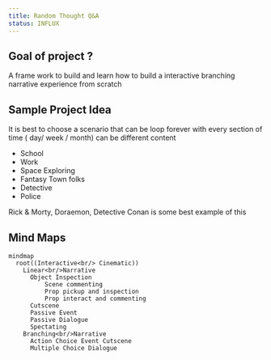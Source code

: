 ```yaml
---
title: Random Thought Q&A
status: INFLUX
---
```



## Goal of project ?
A frame work to build and learn how to build a interactive branching narrative experience from scratch

## Sample Project Idea

It is best to choose a scenario that can be loop forever with every section of time ( day/ week / month) can be different content

- School
- Work
- Space Exploring
- Fantasy Town folks
- Detective
- Police

Rick & Morty, Doraemon, Detective Conan is some best example of this

## Mind Maps
```
mindmap
  root((Interactive<br/> Cinematic))
    Linear<br/>Narrative
      Object Inspection
          Scene commenting
          Prop pickup and inspection
          Prop interact and commenting
      Cutscene
      Passive Event
      Passive Dialogue
      Spectating
    Branching<br/>Narrative
      Action Choice Event Cutscene
      Multiple Choice Dialogue
```
